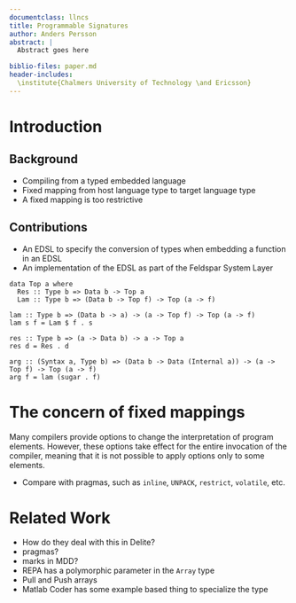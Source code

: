 ```yaml
---
documentclass: llncs
title: Programmable Signatures
author: Anders Persson
abstract: |
  Abstract goes here

biblio-files: paper.md
header-includes:
  \institute{Chalmers University of Technology \and Ericsson}
---
```



# Introduction

## Background

- Compiling from a typed embedded language
- Fixed mapping from host language type to target language type
- A fixed mapping is too restrictive

## Contributions

- An EDSL to specify the conversion of types when embedding a function in an EDSL
- An implementation of the EDSL as part of the Feldspar System Layer

``` {.haskell}
data Top a where
  Res :: Type b => Data b -> Top a
  Lam :: Type b => (Data b -> Top f) -> Top (a -> f)
```

``` {.haskell}
lam :: Type b => (Data b -> a) -> (a -> Top f) -> Top (a -> f)
lam s f = Lam $ f . s

res :: Type b => (a -> Data b) -> a -> Top a
res d = Res . d

arg :: (Syntax a, Type b) => (Data b -> Data (Internal a)) -> (a -> Top f) -> Top (a -> f)
arg f = lam (sugar . f)
```


# The concern of fixed mappings

Many compilers provide options to change the interpretation of program elements. However, these options take effect for the entire invocation of the compiler, meaning that it is not possible to apply options only to some elements.

- Compare with pragmas, such as `inline`, `UNPACK`, `restrict`, `volatile`, etc.

# Related Work

- How do they deal with this in Delite?
- pragmas?
- marks in MDD?
- REPA has a polymorphic parameter in the `Array` type
- Pull and Push arrays
- Matlab Coder has some example based thing to specialize the type
